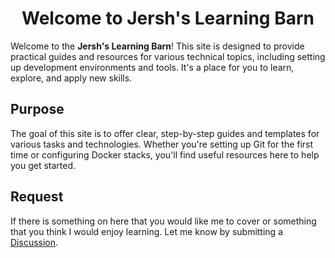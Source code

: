 <h1 align="center"> Welcome to Jersh's Learning Barn </h1>

Welcome to the **Jersh's Learning Barn**! This site is designed to provide practical guides and resources for various technical topics, including setting up development environments and tools. It's a place for you to learn, explore, and apply new skills.

## Purpose

The goal of this site is to offer clear, step-by-step guides and templates for various tasks and technologies. Whether you're setting up Git for the first time or configuring Docker stacks, you'll find useful resources here to help you get started.

## Request

If there is something on here that you would like me to cover or something that you think I would enjoy learning. Let me know by submitting a [Discussion](https://github.com/coloredbytes/learninghub/discussions/new?category=ideas).
